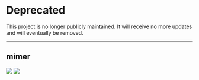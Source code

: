 # Deprecated

This project is no longer publicly maintained.
It will receive no more updates and will eventually be removed. 

---

## mimer
[![][build img]][build]
[![][maven img]][maven]

[build]:https://github.com/AvanzaBank/mimer/actions/workflows/build.yml
[build img]:https://github.com/AvanzaBank/mimer/actions/workflows/build.yml/badge.svg

[maven]:https://search.maven.org/#search|gav|1|g:"com.avanza.mimer"
[maven img]:https://maven-badges.herokuapp.com/maven-central/com.avanza.mimer/mimer-config/badge.svg

